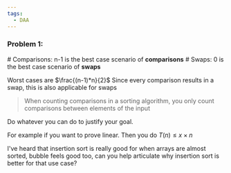 ```yaml
---
tags:
  - DAA
---
```

### Problem 1:
\# Comparisons: n-1 is the best case scenario of **comparisons**
\# Swaps: 0 is the best case scenario of **swaps**

Worst cases are $\frac{(n-1)*n}{2}$ 
Since every comparison results in a swap, this  is also applicable for swaps

> When counting comparisons in a sorting algorithm, you only count comparisons between elements of the input

Do whatever you can do to justify your goal. 

For example if you want to prove linear. Then you do $T(n) \leq x\times n$

I've heard that insertion sort is really good for when arrays are almost sorted, bubble feels good too, can you help articulate why insertion sort is better for that use case?